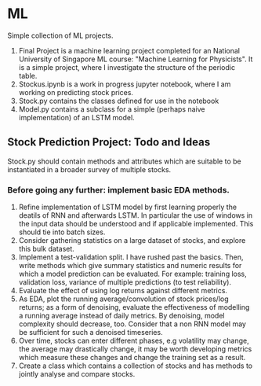 # ML
Simple collection of ML projects. 

1. Final Project is a machine learning project completed for an National University of Singapore ML course: "Machine Learning for Physicists". It is a simple project, where I investigate the structure of the periodic table.
2. Stockus.ipynb is a work in progress jupyter notebook, where I am working on predicting stock prices.
3. Stock.py contains the classes defined for use in the notebook
4. Model.py contains a subclass for a simple (perhaps naive implementation) of an LSTM model.

## Stock Prediction Project: Todo and Ideas

Stock.py should contain methods and attributes which are suitable to be instantiated in a broader survey of multiple stocks.

### Before going any further: implement basic EDA methods.

1. Refine implementation of LSTM model by first learning properly the deatils of RNN and afterwards LSTM. In particular the use of windows in the input data should be understood and if applicable implemented. This should tie into batch sizes. 
2. Consider gathering statistics on a large dataset of stocks, and explore this bulk dataset. 
3. Implement a test-validation split. I have rushed past the basics. Then, write methods which give summary statistics and numeric results for which a model prediction can be evaluated. For example: training loss, validation loss, variance of multiple predictions (to test reliability). 
4. Evaluate the effect of using log returns against different metrics.
5. As EDA, plot the running average/convolution of stock prices/log returns; as a form of denoising, evaluate the effectiveness of modelling a running average instead of daily metrics. By denoising, model complexity should decrease, too. Consider that a non RNN model may be sufficient for such a denoised timeseries.
6. Over time, stocks can enter different phases, e.g volatility may change, the average may drastically change, it may be worth developing metrics which measure these changes and change the training set as a result.
7. Create a class which contains a collection of stocks and has methods to jointly analyse and compare stocks. 
